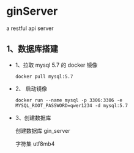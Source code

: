 # ginServer
a restful api server 

## 1、数据库搭建
* 1、拉取 mysql 5.7 的 docker 镜像
   
   `docker pull mysql:5.7`
   
* 2、 启动镜像
    
    `docker run --name mysql -p 3306:3306 -e MYSQL_ROOT_PASSWORD=qwer1234 -d mysql:5.7`

* 3、创建数据库
    
    创建数据库 gin_server
    
    字符集 utf8mb4
    